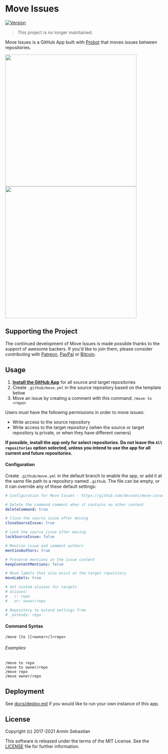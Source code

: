 # Move Issues

[![Version](https://img.shields.io/npm/v/move-issues.svg?colorB=007EC6)](https://www.npmjs.com/package/move-issues)

> This project is no longer maintained.

Move Issues is a GitHub App built with [Probot](https://github.com/probot/probot)
that moves issues between repositories.

<p>
  <img width="420" src="https://raw.githubusercontent.com/dessant/move-issues/master/assets/source-issue.png">
  <img width="420" src="https://raw.githubusercontent.com/dessant/move-issues/master/assets/target-issue.png">
</p>

## Supporting the Project

The continued development of Move Issues is made possible
thanks to the support of awesome backers. If you'd like to join them,
please consider contributing with
[Patreon](https://armin.dev/go/patreon?pr=move-issues&src=repo),
[PayPal](https://armin.dev/go/paypal?pr=move-issues&src=repo) or
[Bitcoin](https://armin.dev/go/bitcoin?pr=move-issues&src=repo).

## Usage

1. **[Install the GitHub App]()**
   for all source and target repositories
2. Create `.github/move.yml` in the source repository based on the template below
3. Move an issue by creating a comment with this command: `/move to <repo>`

Users must have the following permissions in order to move issues:

* Write access to the source repository
* Write access to the target repository (when the source or target repository
  is private, or when they have different owners)

**If possible, install the app only for select repositories.
Do not leave the `All repositories` option selected, unless you intend
to use the app for all current and future repositories.**

#### Configuration

Create `.github/move.yml` in the default branch to enable the app,
or add it at the same file path to a repository named `.github`.
The file can be empty, or it can override any of these default settings:

```yaml
# Configuration for Move Issues - https://github.com/dessant/move-issues

# Delete the command comment when it contains no other content
deleteCommand: true

# Close the source issue after moving
closeSourceIssue: true

# Lock the source issue after moving
lockSourceIssue: false

# Mention issue and comment authors
mentionAuthors: true

# Preserve mentions in the issue content
keepContentMentions: false

# Move labels that also exist on the target repository
moveLabels: true

# Set custom aliases for targets
# aliases:
#   r: repo
#   or: owner/repo

# Repository to extend settings from
# _extends: repo
```

#### Command Syntax

```
/move [to ][<owner>/]<repo>
```

###### Examples:

```
/move to repo
/move to owner/repo
/move repo
/move owner/repo
```

## Deployment

See [docs/deploy.md](docs/deploy.md) if you would like to run your own
instance of this app.

## License

Copyright (c) 2017-2021 Armin Sebastian

This software is released under the terms of the MIT License.
See the [LICENSE](LICENSE) file for further information.
